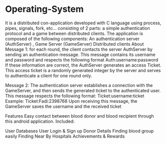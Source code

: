 # Operating-System
It is a distributed con-application developed with C language using process, pipes, signals, fork, etc...  consisting of 2 parts: a simple authentication protocol and a game between distributed clients.    The application is composed of the following components:  An authentication server (AuthServer) , Game Server (GameServer)  Distributed clients 
About
Message 1: for each round, the client contacts the server AuthServer by sending an authentication message. This message contains its username and password and respects the following format Auth:username:password If these information are correct, the AuthServer generates an access Ticket. This access ticket is a randomly generated integer by the server and serves to authenticate a client for one round only.

Message 2: The authentication server establishes a connection with the GameServer, and then sends the generated ticket to the authenticated user. This message respects the following format: Ticket:username:ticket Example: Ticket:Fadi:2398768 Upon receiving this message, the GameServer saves the username and the received ticket

Features
Easy contact between blood donor and blood recipient through this android application.
Included:

User Databases
User Login & Sign up
Donor Details
Finding blood group easily
Finding Near By Hospitals
Achievements & Rewards

